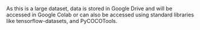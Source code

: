 As this is a large dataset, data is stored in Google Drive and will be accessed in Google Colab or can also be accessed using standard libraries like tensorflow-datasets, and PyCOCOTools.
